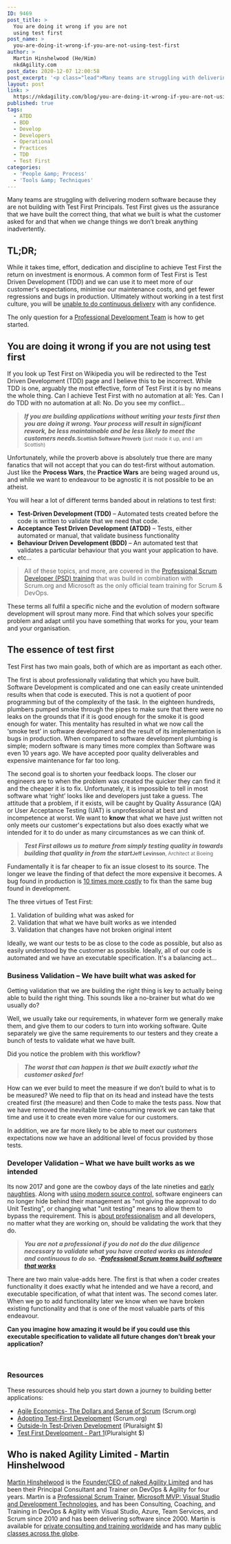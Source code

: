 ```yaml
---
ID: 9469
post_title: >
  You are doing it wrong if you are not
  using test first
post_name: >
  you-are-doing-it-wrong-if-you-are-not-using-test-first
author: >
  Martin Hinshelwood (He/Him)
  nkdAgility.com
post_date: 2020-12-07 12:00:58
post_excerpt: '<p class="lead">Many teams are struggling with delivering modern software because they are not building with Test First principals. Test First gives us the assurance that we have built the correct thing, that what we built is what the customer asked for and that when we change things we don’t break anything inadvertently.</p>'
layout: post
link: >
  https://nkdagility.com/blog/you-are-doing-it-wrong-if-you-are-not-using-test-first/
published: true
tags:
  - ATDD
  - BDD
  - Develop
  - Developers
  - Operational
  - Practices
  - TDD
  - Test First
categories:
  - 'People &amp; Process'
  - 'Tools &amp; Techniques'
---
```

<p class="lead">Many teams are struggling with delivering modern software because they are not building with Test First Principals. Test First gives us the assurance that we have built the correct thing, that what we built is what the customer asked for and that when we change things we don’t break anything inadvertently.</p>

<h2>TL;DR;</h2>
While it takes time, effort, dedication and discipline to achieve Test First the return on investment is enormous. A common form of Test First is Test Driven Development (TDD) and we can use it to meet more of our customer's expectations, minimise our maintenance costs, and get fewer regressions and bugs in production. Ultimately without working in a test first culture, you will be <a href="https://nkdagility.com/continuous-deliver-sprint/">unable to do continuous delivery</a> with any confidence.

The only question for a <a href="https://nkdagility.com/training/courses/professional-scrum-developer-training/">Professional Development Team</a> is how to get started.
<h2>You are doing it wrong if you are not using test first</h2>
If you look up Test First on Wikipedia you will be redirected to the Test Driven Development (TDD) page and I believe this to be incorrect. While TDD is one, arguably the most effective, form of Test First it is by no means the whole thing. Can I achieve Test First with no automation at all: Yes. Can I do TDD with no automation at all: No. Do you see my conflict…
<blockquote><strong><em>If you are building applications without writing your tests first then you are doing it wrong. Your process will result in significant rework, be less maintainable and be less likely to meet the customers needs.</em></strong><small><strong>Scottish Software Proverb</strong> (just made it up, and I am Scottish)</small></blockquote>
Unfortunately, while the proverb above is absolutely true there are many fanatics that will not accept that you can do test-first without automation. Just like the <strong>Process Wars</strong>, the <strong>Practice Wars</strong> are being waged around us, and while we want to endeavour to be agnostic it is not possible to be an atheist.

You will hear a lot of different terms banded about in relations to test first:
<ul>
 	<li><strong>Test-Driven Development (TDD)</strong> – Automated tests created before the code is written to validate that we need that code.</li>
 	<li><strong>Acceptance Test Driven Development (ATDD)</strong> – Tests, either automated or manual, that validate business functionality</li>
 	<li><strong>Behaviour Driven Development (BDD)</strong> – An automated test that validates a particular behaviour that you want your application to have.</li>
 	<li>etc…</li>
</ul>
<blockquote>All of these topics, and more, are covered in the <a href="https://nkdagility.com/training/courses/professional-scrum-developer-training/">Professional Scrum Developer (PSD) training</a> that was build in combination with Scrum.org and Microsoft as the only official team training for Scrum &amp; DevOps.</blockquote>
These terms all fulfil a specific niche and the evolution of modern software development will sprout many more. Find that which solves your specific problem and adapt until you have something that works for you, your team and your organisation.
<h2>The essence of test first</h2>
Test First has two main goals, both of which are as important as each other.

The first is about professionally validating that which you have built. Software Development is complicated and one can easily create unintended results when that code is executed. This is not a quotient of poor programming but of the complexity of the task. In the eighteen hundreds, plumbers pumped smoke through the pipes to make sure that there were no leaks on the grounds that if it is good enough for the smoke it is good enough for water. This mentality has resulted in what we now call the ‘smoke test’ in software development and the result of its implementation is bugs in production. When compared to software development plumbing is simple; modern software is many times more complex than Software was even 10 years ago. We have accepted poor quality deliverables and expensive maintenance for far too long.

The second goal is to shorten your feedback loops. The closer our engineers are to when the problem was created the quicker they can find it and the cheaper it is to fix. Unfortunately, it is impossible to tell in most software what ‘right’ looks like and developers just take a guess. The attitude that a problem, if it exists, will be caught by Quality Assurance (QA) or User Acceptance Testing (UAT) is unprofessional at best and incompetence at worst. We want to <strong>know</strong> that what we have just written not only meets our customer's expectations but also does exactly what we intended for it to do under as many circumstances as we can think of.
<blockquote><strong><em>Test First allows us to mature from simply testing quality in towards building that quality in from the start</em></strong><small><strong>Jeff Levinson</strong>, Architect at Boeing</small></blockquote>
Fundamentally it is far cheaper to fix an issue closest to its source. The longer we leave the finding of that defect the more expensive it becomes. A bug found in production is <a href="http://www.scrum.org/About/All-Articles/articleType/ArticleView/articleId/644/Agile-Economics-The-Dollars-and-Sense-of-Scrum" target="_blank" rel="noopener noreferrer">10 times more costly</a> to fix than the same bug found in development.

The three virtues of Test First:
<ol>
 	<li>Validation of building what was asked for</li>
 	<li>Validation that what we have built works as we intended</li>
 	<li>Validation that changes have not broken original intent</li>
</ol>
Ideally, we want our tests to be as close to the code as possible, but also as easily understood by the customer as possible. Ideally, all of our code is automated and we have an executable specification. It's a balancing act…
<h3>Business Validation – We have built what was asked for</h3>
Getting validation that we are building the right thing is key to actually being able to build the right thing. This sounds like a no-brainer but what do we usually do?

Well, we usually take our requirements, in whatever form we generally make them, and give them to our coders to turn into working software. Quite separately we give the same requirements to our testers and they create a bunch of tests to validate what we have built.

Did you notice the problem with this workflow?
<blockquote><strong><em>The worst that can happen is that we built exactly what the customer asked for!</em></strong></blockquote>
How can we ever build to meet the measure if we don’t build to what is to be measured? We need to flip that on its head and instead have the tests created first (the measure) and then Code to make the tests pass. Now that we have removed the inevitable time-consuming rework we can take that time and use it to create even more value for our customers.

In addition, we are far more likely to be able to meet our customers expectations now we have an additional level of focus provided by those tests.
<h3>Developer Validation – What we have built works as we intended</h3>
Its now 2017 and gone are the cowboy days of the late nineties and <a href="http://en.wikipedia.org/wiki/Naughties" target="_blank" rel="noopener noreferrer">early naughties</a>. Along with <a href="https://nkdagility.com/getting-started-with-modern-source-control-system-and-devops/">using modern source control</a>, software engineers can no longer hide behind their management as "not giving the approval to do Unit Testing", or changing what "unit testing" means to allow them to bypass the requirement. This is <a href="https://nkdagility.com/scrum-tapas-importance-professionalism/">about professionalism</a> and all developers, no matter what they are working on, should be validating the work that they do.
<blockquote><strong><em>You are not a professional if you do not do the due diligence necessary to validate what you have created works as intended and continuous to do so.
-<a href="https://nkdagility.com/professional-scrum-teams-build-software-works/">Professional Scrum teams build software that works</a>
</em></strong></blockquote>
There are two main value-adds here. The first is that when a coder creates functionality it does exactly what he intended and we have a record, and executable specification, of what that intent was. The second comes later. When we go to add functionality later we know when we have broken existing functionality and that is one of the most valuable parts of this endeavour.

<strong>Can you imagine how amazing it would be if you could use this executable specification to validate all future changes don’t break your application?</strong>

&nbsp;
<h3>Resources</h3>
These resources should help you start down a journey to building better applications:
<ul>
 	<li><a title="Agile Economics- The Dollars and Sense of Scrum" href="http://www.scrum.org/About/All-Articles/articleType/ArticleView/articleId/644/Agile-Economics-The-Dollars-and-Sense-of-Scrum" target="_blank" rel="noopener noreferrer">Agile Economics- The Dollars and Sense of Scrum</a> (Scrum.org)</li>
 	<li><a href="http://www.scrum.org/About/All-Articles/articleType/ArticleView/articleId/642/Adopting-Test-First-Development" target="_blank" rel="noopener noreferrer">Adopting Test-First Development</a> (Scrum.org)</li>
 	<li><a href="http://pluralsight.com/training/courses/TableOfContents?courseName=outside-in-tdd&amp;highlight=mark-seemann_outside-in-tdd-m2-spiking*2!mark-seemann_outside-in-tdd-m1-walking-skeleton*7#outside-in-tdd-m2-spiking" target="_blank" rel="noopener noreferrer">Outside-In Test-Driven Development</a> (Pluralsight $)</li>
 	<li><a href="http://pluralsight.com/training/courses/TableOfContents?courseName=test-first-development-1&amp;highlight=david-starr_tfd-01-m01-introduction*10,12,13!scott-allen_tfd-writing-unit-tests-i*5,7!david-starr_tfd-01-m06-isolation*11,2#tfd-01-m01-introduction" target="_blank" rel="noopener noreferrer">Test First Development - Part 1</a>(Pluralsight $)</li>
</ul>
<h2>Who is naked Agility Limited - Martin Hinshelwood</h2>
<a href="https://nkdagility.com/company/about-martin-hinshelwood/">Martin Hinshelwood</a> is the <a href="https://nkdagility.com/" target="_blank" rel="noopener noreferrer" data-cke-saved-href="https://nkdagility.com/">Founder/CEO of naked Agility Limited</a> and has been their Principal Consultant and Trainer on DevOps &amp; Agility for four years. Martin is a <a href="https://www.scrum.org/martin-hinshelwood" target="_blank" rel="noopener noreferrer" data-cke-saved-href="https://www.scrum.org/martin-hinshelwood">Professional Scrum Trainer</a>, <a href="https://mvp.microsoft.com/en-us/PublicProfile/4021815?fullName=Martin%20John%20Hinshelwood" target="_blank" rel="noopener noreferrer" data-cke-saved-href="https://mvp.microsoft.com/en-us/PublicProfile/4021815?fullName=Martin%20John%20Hinshelwood">Microsoft MVP: Visual Studio and Development Technologies</a>, and has been Consulting, Coaching, and Training in DevOps &amp; Agility with Visual Studio, Azure, Team Services, and Scrum since 2010 and has been delivering software since 2000.
Martin is available for <a href="https://nkdagility.com/consulting/" target="_blank" rel="noopener noreferrer" data-cke-saved-href="https://nkdagility.com/consulting/">private consulting and training worldwide</a> and has many <a href="https://nkdagility.com/training/" data-cke-saved-href="https://nkdagility.com/training/">public classes across the globe</a>.